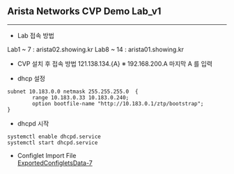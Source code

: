 
## Arista Networks CVP Demo Lab_v1


***
* Lab 접속 방법

Lab1 ~ 7 : arista02.showing.kr
Lab8 ~ 14 : arista01.showing.kr


* CVP 설치 후 접속 방법
121.138.134.{A}
※ 192.168.200.A 마지막 A 를 입력


* dhcp 설정

~~~
subnet 10.183.0.0 netmask 255.255.255.0  {
        range 10.183.0.33 10.183.0.240;
        option bootfile-name "http://10.183.0.1/ztp/bootstrap";
} 
~~~

* dhcpd 시작
```
systemctl enable dhcpd.service 
systemctl start dhcpd.service 
```

* Configlet Import File<br>
[ExportedConfigletsData-7](https://drive.google.com/open?id=14zsCAc2TuIK8Aq76MpigYHi-RDR7WUx6)
